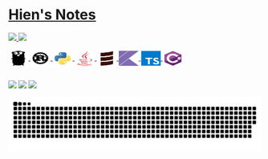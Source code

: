# [Hien's Notes](https://www.hienph.dev)
 <div>
  <a href="https://github.com/hienduyph">
  <img height="180em" src="https://github-readme-stats.vercel.app/api?username=hienduyph&show_icons=true&theme=dracula&include_all_commits=true&count_private=true"/>
  <img height="180em" src="https://github-readme-stats.vercel.app/api/top-langs/?username=hienduyph&layout=compact&langs_count=14&theme=dracula&exclude_repo=Oxford-DeepNLP-2017"/>
</div>
<div style="display: inline_block"><br>
  <img align="center" alt="hienduyph-go" height="30" width="40" src="https://raw.githubusercontent.com/devicons/devicon/master/icons/go/go-plain.svg">
  <img align="center" alt="hienduyph-rust" height="30" width="40" src="https://raw.githubusercontent.com/devicons/devicon/master/icons/rust/rust-plain.svg">
  <img align="center" alt="hienduyph-Python" height="30" width="40" src="https://raw.githubusercontent.com/devicons/devicon/master/icons/python/python-original.svg">
  <img align="center" alt="hienduyph-java" height="30" width="40" src="https://raw.githubusercontent.com/devicons/devicon/master/icons/java/java-plain.svg">
  <img align="center" alt="hienduyph-scala" height="30" width="40" src="https://raw.githubusercontent.com/devicons/devicon/master/icons/scala/scala-plain.svg">
  <img align="center" alt="hienduyph-kotlin" height="30" width="40" src="https://raw.githubusercontent.com/devicons/devicon/master/icons/kotlin/kotlin-plain.svg">
  <img align="center" alt="hienduyph-Ts" height="30" width="40" src="https://raw.githubusercontent.com/devicons/devicon/master/icons/typescript/typescript-plain.svg">
  <img align="center" alt="hienduyph-Csharp" height="30" width="40" src="https://raw.githubusercontent.com/devicons/devicon/master/icons/csharp/csharp-original.svg">
</div>

  ##

<div>
  <a href="https://twitter.com/hienduyph" target="_blank"><img src="https://img.shields.io/badge/-Twitter-%23E4405F?style=for-the-badge&logo=twitter&logoColor=white" target="_blank"></a>
  <a href = "mailto:hienduyph@gmail.com"><img src="https://img.shields.io/badge/-Gmail-%23333?style=for-the-badge&logo=gmail&logoColor=white" target="_blank"></a>
  <a href="https://www.linkedin.com/in/hienduyph" target="_blank"><img src="https://img.shields.io/badge/-LinkedIn-%230077B5?style=for-the-badge&logo=linkedin&logoColor=white" target="_blank"></a>

  ![Snake animation](https://github.com/hienduyph/hienduyph/blob/output/github-contribution-grid-snake.svg)

</div>
